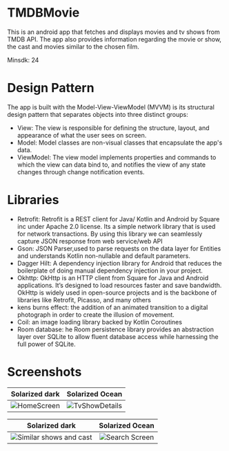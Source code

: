 # TMDBMovie
This is an android app that fetches and displays movies and tv shows from TMDB API. The app also provides information regarding the movie or show, the cast and movies similar to the chosen film.

Minsdk: 24

# Design Pattern
The app is built with the Model-View-ViewModel (MVVM) is its structural design pattern that separates objects into three distinct groups:
- View: The view is responsible for defining the structure, layout, and appearance of what the user sees on screen.
- Model: Model classes are non-visual classes that encapsulate the app's data.
- ViewModel: The view model implements properties and commands to which the view can data bind to, and notifies the view of any state changes through change notification events.

# Libraries
- Retrofit: Retrofit is a REST client for Java/ Kotlin and Android by Square inc under Apache 2.0 license. Its a simple network library that is used for network transactions. By using this library we can seamlessly capture JSON response from web service/web API
- Gson: JSON Parser,used to parse requests on the data layer for Entities and understands Kotlin non-nullable and default parameters.
- Dagger Hilt:  A dependency injection library for Android that reduces the boilerplate of doing manual dependency injection in your project.
- Okhttp: OkHttp is an HTTP client from Square for Java and Android applications. It’s designed to load resources faster and save bandwidth. OkHttp is widely used in open-source projects and is the backbone of libraries like Retrofit, Picasso, and many others
- kens burns effect: the addition of an animated transition to a digital photograph in order to create the illusion of movement.
- Coil: an image loading library backed by Kotlin Coroutines
- Room database: he Room persistence library provides an abstraction layer over SQLite to allow fluent database access while harnessing the full power of SQLite.

# Screenshots
Solarized dark             |  Solarized Ocean
:-------------------------:|:-------------------------:
![HomeScreen](https://github.com/Mashnjogu/TMDBMovie/assets/45306598/68d85a57-a040-47fb-bb92-eb7ac25c9713)  |  ![TvShowDetails](https://github.com/Mashnjogu/TMDBMovie/assets/45306598/1775b7c3-6199-42d7-9324-d40e049228ea)

Solarized dark             |  Solarized Ocean
:-------------------------:|:-------------------------:
![Similar shows and cast](https://github.com/Mashnjogu/TMDBMovie/assets/45306598/418dc377-b2a7-44c9-9d24-53dcb2db80de) |  ![Search Screen](https://github.com/Mashnjogu/TMDBMovie/assets/45306598/b5c89650-2e05-44ff-94f2-6c771a71188c) |  ![Favorite Screen](https://github.com/Mashnjogu/TMDBMovie/assets/45306598/fcbb163d-afd9-4cb4-a6ba-5ea0fe04e7bd)






